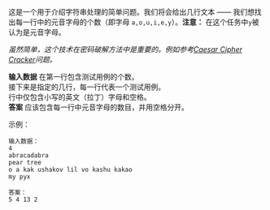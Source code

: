 这是一个用于介绍字符串处理的简单问题。我们将会给出几行文本 —— 我们想找出每一行中的元音字母的个数（即字母 `a,o,u,i,e,y`）。**注意：** 在这个任务中`y`被认为是元音字母。      

*虽然简单，这个技术在密码破解方法中是重要的。例如参考[Caesar Cipher Cracker](./caesar-cipher-cracker)问题。*       

**输入数据** 在第一行包含测试用例的个数。   
接下来是指定的几行，每一行代表一个测试用例。     
行中仅包含小写的英文（拉丁）字母和空格。   
**答案** 应该包含每一行中元音字母的数目，并用空格分开。      

示例：

    输入数据：
	4
	abracadabra
	pear tree
	o a kak ushakov lil vo kashu kakao
	my pyx
	
	答案：
	5 4 13 2
